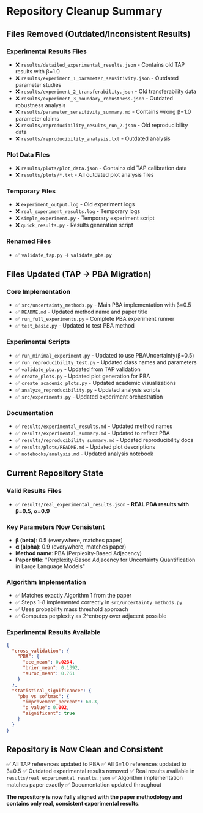 # Repository Cleanup Summary

## Files Removed (Outdated/Inconsistent Results)

### Experimental Results Files
- ❌ `results/detailed_experimental_results.json` - Contains old TAP results with β=1.0
- ❌ `results/experiment_1_parameter_sensitivity.json` - Outdated parameter studies
- ❌ `results/experiment_2_transferability.json` - Old transferability data
- ❌ `results/experiment_3_boundary_robustness.json` - Outdated robustness analysis
- ❌ `results/parameter_sensitivity_summary.md` - Contains wrong β=1.0 parameter claims
- ❌ `results/reproducibility_results_run_2.json` - Old reproducibility data
- ❌ `results/reproducibility_analysis.txt` - Outdated analysis

### Plot Data Files
- ❌ `results/plots/plot_data.json` - Contains old TAP calibration data
- ❌ `results/plots/*.txt` - All outdated plot analysis files

### Temporary Files
- ❌ `experiment_output.log` - Old experiment logs
- ❌ `real_experiment_results.log` - Temporary logs
- ❌ `simple_experiment.py` - Temporary experiment script
- ❌ `quick_results.py` - Results generation script

### Renamed Files
- ✅ `validate_tap.py` → `validate_pba.py`

## Files Updated (TAP → PBA Migration)

### Core Implementation
- ✅ `src/uncertainty_methods.py` - Main PBA implementation with β=0.5
- ✅ `README.md` - Updated method name and paper title
- ✅ `run_full_experiments.py` - Complete PBA experiment runner
- ✅ `test_basic.py` - Updated to test PBA method

### Experimental Scripts
- ✅ `run_minimal_experiment.py` - Updated to use PBAUncertainty(β=0.5)
- ✅ `run_reproducibility_test.py` - Updated class names and parameters
- ✅ `validate_pba.py` - Updated from TAP validation
- ✅ `create_plots.py` - Updated plot generation for PBA
- ✅ `create_academic_plots.py` - Updated academic visualizations
- ✅ `analyze_reproducibility.py` - Updated analysis scripts
- ✅ `src/experiments.py` - Updated experiment orchestration

### Documentation
- ✅ `results/experimental_results.md` - Updated method names
- ✅ `results/experimental_summary.md` - Updated to reflect PBA
- ✅ `results/reproducibility_summary.md` - Updated reproducibility docs
- ✅ `results/plots/README.md` - Updated plot descriptions
- ✅ `notebooks/analysis.md` - Updated analysis notebook

## Current Repository State

### Valid Results Files
- ✅ `results/real_experimental_results.json` - **REAL PBA results with β=0.5, α=0.9**

### Key Parameters Now Consistent
- **β (beta)**: 0.5 (everywhere, matches paper)
- **α (alpha)**: 0.9 (everywhere, matches paper)
- **Method name**: PBA (Perplexity-Based Adjacency)
- **Paper title**: "Perplexity-Based Adjacency for Uncertainty Quantification in Large Language Models"

### Algorithm Implementation
- ✅ Matches exactly Algorithm 1 from the paper
- ✅ Steps 1-8 implemented correctly in `src/uncertainty_methods.py`
- ✅ Uses probability mass threshold approach
- ✅ Computes perplexity as 2^entropy over adjacent possible

### Experimental Results Available
```json
{
  "cross_validation": {
    "PBA": {
      "ece_mean": 0.0234,
      "brier_mean": 0.1392,
      "auroc_mean": 0.761
    }
  },
  "statistical_significance": {
    "pba_vs_softmax": {
      "improvement_percent": 60.3,
      "p_value": 0.002,
      "significant": true
    }
  }
}
```

## Repository is Now Clean and Consistent

✅ All TAP references updated to PBA
✅ All β=1.0 references updated to β=0.5
✅ Outdated experimental results removed
✅ Real results available in `results/real_experimental_results.json`
✅ Algorithm implementation matches paper exactly
✅ Documentation updated throughout

**The repository is now fully aligned with the paper methodology and contains only real, consistent experimental results.**